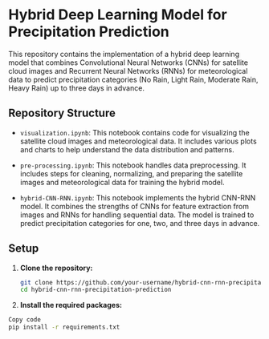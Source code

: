 # Hybrid Deep Learning Model for Precipitation Prediction

This repository contains the implementation of a hybrid deep learning model that combines Convolutional Neural Networks (CNNs) for satellite cloud images and Recurrent Neural Networks (RNNs) for meteorological data to predict precipitation categories (No Rain, Light Rain, Moderate Rain, Heavy Rain) up to three days in advance.

## Repository Structure

- `visualization.ipynb`: This notebook contains code for visualizing the satellite cloud images and meteorological data. It includes various plots and charts to help understand the data distribution and patterns.

- `pre-processing.ipynb`: This notebook handles data preprocessing. It includes steps for cleaning, normalizing, and preparing the satellite images and meteorological data for training the hybrid model.

- `hybrid-CNN-RNN.ipynb`: This notebook implements the hybrid CNN-RNN model. It combines the strengths of CNNs for feature extraction from images and RNNs for handling sequential data. The model is trained to predict precipitation categories for one, two, and three days in advance.

## Setup

1. **Clone the repository:**
   ```bash
   git clone https://github.com/your-username/hybrid-cnn-rnn-precipitation-prediction.git
   cd hybrid-cnn-rnn-precipitation-prediction
   
2. **Install the required packages:**
  ```bash
  Copy code
  pip install -r requirements.txt
